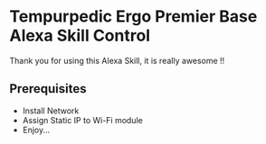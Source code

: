 # Tempurpedic Ergo Premier Base Alexa Skill Control

Thank you for using this Alexa Skill, it is really awesome !!

## Prerequisites
* Install Network
* Assign Static IP to Wi-Fi module
* Enjoy...

